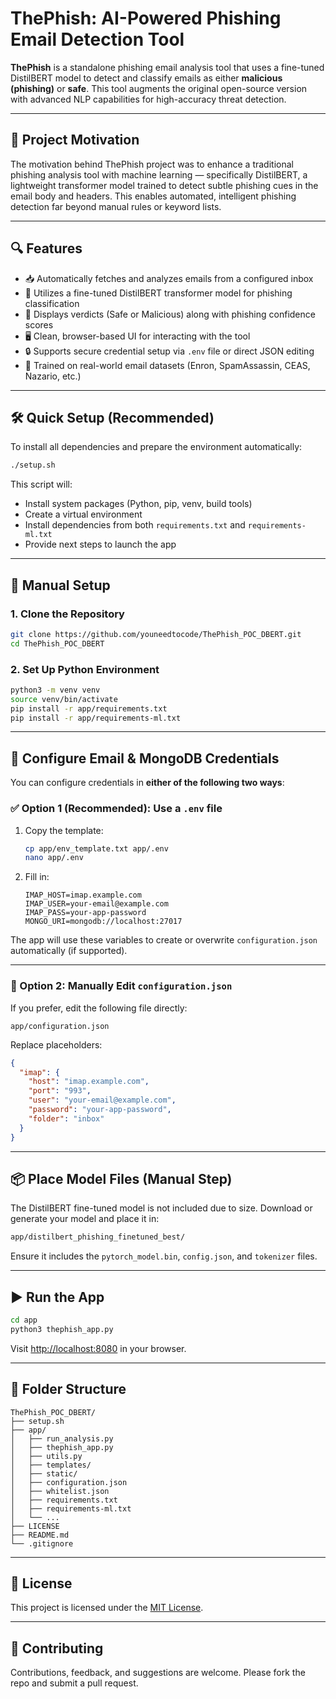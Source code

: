 # ThePhish: AI-Powered Phishing Email Detection Tool

**ThePhish** is a standalone phishing email analysis tool that uses a fine-tuned DistilBERT model to detect and classify emails as either **malicious (phishing)** or **safe**. This tool augments the original open-source version with advanced NLP capabilities for high-accuracy threat detection.

---

## 🧠 Project Motivation

The motivation behind ThePhish project was to enhance a traditional phishing analysis tool with machine learning — specifically DistilBERT, a lightweight transformer model trained to detect subtle phishing cues in the email body and headers. This enables automated, intelligent phishing detection far beyond manual rules or keyword lists.

---

## 🔍 Features

- 📥 Automatically fetches and analyzes emails from a configured inbox
- 🧠 Utilizes a fine-tuned DistilBERT transformer model for phishing classification
- 💬 Displays verdicts (Safe or Malicious) along with phishing confidence scores
- 🖥️ Clean, browser-based UI for interacting with the tool
- 🔒 Supports secure credential setup via `.env` file or direct JSON editing
- 🧪 Trained on real-world email datasets (Enron, SpamAssassin, CEAS, Nazario, etc.)

---

## 🛠️ Quick Setup (Recommended)

To install all dependencies and prepare the environment automatically:

```bash
./setup.sh
````

This script will:

* Install system packages (Python, pip, venv, build tools)
* Create a virtual environment
* Install dependencies from both `requirements.txt` and `requirements-ml.txt`
* Provide next steps to launch the app

---

## 🚀 Manual Setup

### 1. Clone the Repository

```bash
git clone https://github.com/youneedtocode/ThePhish_POC_DBERT.git
cd ThePhish_POC_DBERT
```

### 2. Set Up Python Environment

```bash
python3 -m venv venv
source venv/bin/activate
pip install -r app/requirements.txt
pip install -r app/requirements-ml.txt
```

---

## 🔐 Configure Email & MongoDB Credentials

You can configure credentials in **either of the following two ways**:

### ✅ Option 1 (Recommended): Use a `.env` file

1. Copy the template:

   ```bash
   cp app/env_template.txt app/.env
   nano app/.env
   ```

2. Fill in:

   ```env
   IMAP_HOST=imap.example.com
   IMAP_USER=your-email@example.com
   IMAP_PASS=your-app-password
   MONGO_URI=mongodb://localhost:27017
   ```

The app will use these variables to create or overwrite `configuration.json` automatically (if supported).

---

### 📝 Option 2: Manually Edit `configuration.json`

If you prefer, edit the following file directly:

```
app/configuration.json
```

Replace placeholders:

```json
{
  "imap": {
    "host": "imap.example.com",
    "port": "993",
    "user": "your-email@example.com",
    "password": "your-app-password",
    "folder": "inbox"
  }
}
```

---

## 📦 Place Model Files (Manual Step)

The DistilBERT fine-tuned model is not included due to size. Download or generate your model and place it in:

```bash
app/distilbert_phishing_finetuned_best/
```

Ensure it includes the `pytorch_model.bin`, `config.json`, and `tokenizer` files.

---

## ▶️ Run the App

```bash
cd app
python3 thephish_app.py
```

Visit [http://localhost:8080](http://localhost:8080) in your browser.

---

## 📂 Folder Structure

```
ThePhish_POC_DBERT/
├── setup.sh
├── app/
│   ├── run_analysis.py
│   ├── thephish_app.py
│   ├── utils.py
│   ├── templates/
│   ├── static/
│   ├── configuration.json
│   ├── whitelist.json
│   ├── requirements.txt
│   ├── requirements-ml.txt
│   └── ...
├── LICENSE
├── README.md
└── .gitignore
```

---

## 🧾 License

This project is licensed under the [MIT License](LICENSE).

---

## 🤝 Contributing

Contributions, feedback, and suggestions are welcome. Please fork the repo and submit a pull request.

```

